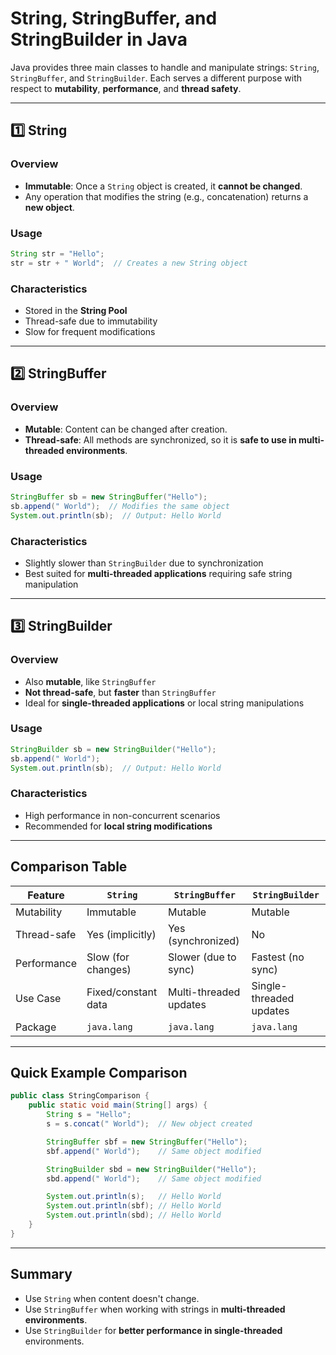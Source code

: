 # String, StringBuffer, and StringBuilder in Java

Java provides three main classes to handle and manipulate strings: `String`, `StringBuffer`, and `StringBuilder`. Each serves a different purpose with respect to **mutability**, **performance**, and **thread safety**.

---

## 1️⃣ String

### Overview

- **Immutable**: Once a `String` object is created, it **cannot be changed**.
- Any operation that modifies the string (e.g., concatenation) returns a **new object**.

### Usage

```java
String str = "Hello";
str = str + " World";  // Creates a new String object
```

### Characteristics

- Stored in the **String Pool**
- Thread-safe due to immutability
- Slow for frequent modifications

---

## 2️⃣ StringBuffer

### Overview

- **Mutable**: Content can be changed after creation.
- **Thread-safe**: All methods are synchronized, so it is **safe to use in multi-threaded environments**.

### Usage

```java
StringBuffer sb = new StringBuffer("Hello");
sb.append(" World");  // Modifies the same object
System.out.println(sb);  // Output: Hello World
```

### Characteristics

- Slightly slower than `StringBuilder` due to synchronization
- Best suited for **multi-threaded applications** requiring safe string manipulation

---

## 3️⃣ StringBuilder

### Overview

- Also **mutable**, like `StringBuffer`
- **Not thread-safe**, but **faster** than `StringBuffer`
- Ideal for **single-threaded applications** or local string manipulations

### Usage

```java
StringBuilder sb = new StringBuilder("Hello");
sb.append(" World");
System.out.println(sb);  // Output: Hello World
```

### Characteristics

- High performance in non-concurrent scenarios
- Recommended for **local string modifications**

---

## Comparison Table

| Feature     | `String`            | `StringBuffer`         | `StringBuilder`         |
| ----------- | ------------------- | ---------------------- | ----------------------- |
| Mutability  | Immutable           | Mutable                | Mutable                 |
| Thread-safe | Yes (implicitly)    | Yes (synchronized)     | No                      |
| Performance | Slow (for changes)  | Slower (due to sync)   | Fastest (no sync)       |
| Use Case    | Fixed/constant data | Multi-threaded updates | Single-threaded updates |
| Package     | `java.lang`         | `java.lang`            | `java.lang`             |

---

## Quick Example Comparison

```java
public class StringComparison {
    public static void main(String[] args) {
        String s = "Hello";
        s = s.concat(" World");  // New object created

        StringBuffer sbf = new StringBuffer("Hello");
        sbf.append(" World");    // Same object modified

        StringBuilder sbd = new StringBuilder("Hello");
        sbd.append(" World");    // Same object modified

        System.out.println(s);   // Hello World
        System.out.println(sbf); // Hello World
        System.out.println(sbd); // Hello World
    }
}
```

---

## Summary

- Use `String` when content doesn't change.
- Use `StringBuffer` when working with strings in **multi-threaded environments**.
- Use `StringBuilder` for **better performance in single-threaded** environments.
